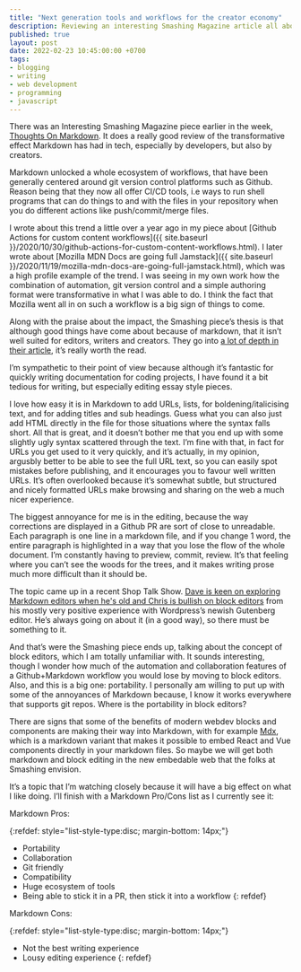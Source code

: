```yaml
---
title: "Next generation tools and workflows for the creator economy"
description: Reviewing an interesting Smashing Magazine article all about markdown and the future of content writing, editing and automation
published: true
layout: post
date: 2022-02-23 10:45:00:00 +0700
tags:
- blogging
- writing
- web development
- programming
- javascript
---
```

There was an Interesting Smashing Magazine piece earlier in the week, [Thoughts On Markdown](https://www.smashingmagazine.com/2022/02/thoughts-on-markdown). It does a really good review of the transformative effect Markdown has had in tech, especially by developers, but also by creators. 

Markdown unlocked a whole ecosystem of workflows, that have been generally centered around git version control platforms such as Github. Reason being that they now all offer CI/CD tools, i.e ways to run shell programs that can do things to and with the files in your repository when you do different actions like push/commit/merge files.

I wrote about this trend a little over a year ago in my piece about [Github Actions for custom content workflows]({{ site.baseurl }}/2020/10/30/github-actions-for-custom-content-workflows.html). I later wrote about [Mozilla MDN Docs are going full Jamstack]({{ site.baseurl }}/2020/11/19/mozilla-mdn-docs-are-going-full-jamstack.html), which was a high profile example of the trend. I was seeing in my own work how the combination of automation, git version control and a simple authoring format were transformative in what I was able to do. I think the fact that Mozilla went all in on such a workflow is a big sign of things to come.

Along with the praise about the impact, the Smashing piece’s thesis is that although good things have come about because of markdown, that it isn’t well suited for editors, writers and creators. They go into [a lot of depth in their article](https://www.smashingmagazine.com/2022/02/thoughts-on-markdown), it’s really worth the read.

I’m sympathetic to their point of view because although it’s fantastic for quickly writing documentation for coding projects, I have found it a bit tedious for writing, but especially editing essay style pieces. 

I love how easy it is in Markdown to add URLs, lists, for boldening/italicising text, and for adding titles and sub headings. Guess what you can also just add HTML directly in the file for those situations where the syntax falls short. All that is great, and it doesn’t bother me that you end up with some slightly ugly syntax scattered through the text. I’m fine with that, in fact for URLs you get used to it very quickly, and it’s actually, in my opinion, argusbly better to be able to see the full URL text, so you can easily spot mistakes before publishing, and it encourages you to favour well written URLs. It’s often overlooked because it’s somewhat subtle, but structured and nicely formatted URLs make browsing and sharing on the web a much nicer experience.

The biggest annoyance for me is in the editing, because the way corrections are displayed in a Github PR are sort of close to unreadable. Each paragraph is one line in a markdown file, and if you change 1 word, the entire paragraph is highlighted in a way that you lose the flow of the whole document. I’m constantly having to preview, commit, review. It’s that feeling where you can’t see the woods for the trees, and it makes writing prose much more difficult than it should be.

The topic came up in a recent Shop Talk Show. [Dave is keen on exploring Markdown editors when he's old and Chris is bullish on block editors](https://shoptalkshow.com/502/#t=11:01) from his mostly very positive experience with Wordpress’s newish Gutenberg editor. He’s always going on about it (in a good way), so there must be something to it.

And that’s were the Smashing piece ends up, talking about the concept of block editors, which I am totally unfamiliar with. It sounds interesting, though I wonder how much of the automation and collaboration features of a Github+Markdown workflow you would lose by moving to block editors. Also, and this is a big one: portability. I personally am willing to put up with some of the annoyances of Markdown because, I know it works everywhere that supports git repos. Where is the portability in block editors?

There are signs that some of the benefits of modern webdev blocks and components are making their way into Markdown, with for example [Mdx](https://mdxjs.com), which is a markdown variant that makes it possible to embed React and Vue components directly in your markdown files. So maybe we will get both markdown and block editing in the new embedable web that the folks at Smashing envision.

It’s a topic that I’m watching closely because it will have a big effect on what I like doing. I’ll finish with a Markdown Pro/Cons list as I currently see it:

Markdown Pros:

{:refdef: style="list-style-type:disc; margin-bottom: 14px;"}
- Portability
- Collaboration
- Git friendly
- Compatibility
- Huge ecosystem of tools
- Being able to stick it in a PR, then stick it into a workflow
{: refdef}

Markdown Cons:

{:refdef: style="list-style-type:disc; margin-bottom: 14px;"}
- Not the best writing experience
- Lousy editing experience
{: refdef}